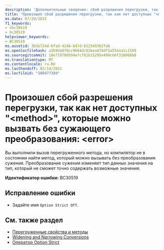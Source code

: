 ```yaml
---
description: 'Дополнительные сведения: сбой разрешения перегрузки, так как невозможно <method> вызвать "" без преобразования с сужением: <error>'
title: 'Произошел сбой разрешения перегрузки, так как нет доступных "<method>", которые можно вызвать без сужающего преобразования: <error>'
ms.date: 07/20/2015
f1_keywords:
- vbc30519
- bc30519
helpviewer_keywords:
- BC30519
ms.assetid: 3b3e724d-6fad-4146-b47d-6525493b2fa8
ms.openlocfilehash: a3b9da8f0cc9664dc03bea878df5a554aa1c1589
ms.sourcegitcommit: 10e719780594efc781b15295e499c66f316068b8
ms.translationtype: MT
ms.contentlocale: ru-RU
ms.lasthandoff: 02/14/2021
ms.locfileid: "100477389"
---
```

# <a name="overload-resolution-failed-because-no-accessible-method-can-be-called-without-a-narrowing-conversion-error"></a>Произошел сбой разрешения перегрузки, так как нет доступных "\<method>", которые можно вызвать без сужающего преобразования: \<error>

Вы выполнили вызов перегруженного метода, но компилятор не в состоянии найти метод, который можно вызывать без преобразования сужения. Преобразование сужения изменяет тип данных значения на тип, который не сможет точно содержать возможные значения.  
  
 **Идентификатор ошибки:** BC30519  
  
## <a name="to-correct-this-error"></a>Исправление ошибки  
  
- Задайте имя `Option Strict Off`.  
  
## <a name="see-also"></a>См. также раздел

- [Перегруженные свойства и методы](../programming-guide/language-features/objects-and-classes/overloaded-properties-and-methods.md)
- [Widening and Narrowing Conversions](../programming-guide/language-features/data-types/widening-and-narrowing-conversions.md)
- [Оператор Option Strict](../language-reference/statements/option-strict-statement.md)
